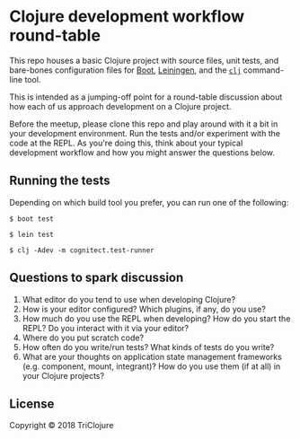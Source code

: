 # Clojure development workflow round-table

This repo houses a basic Clojure project with source files, unit tests, and
bare-bones configuration files for [Boot][boot], [Leiningen][lein], and the
[`clj`][cljcli] command-line tool.

This is intended as a jumping-off point for a round-table discussion about how
each of us approach development on a Clojure project.

Before the meetup, please clone this repo and play around with it a bit in your
development environment. Run the tests and/or experiment with the code at the
REPL. As you're doing this, think about your typical development workflow and
how you might answer the questions below.

## Running the tests

Depending on which build tool you prefer, you can run one of the following:

```
$ boot test
```

```
$ lein test
```

```
$ clj -Adev -m cognitect.test-runner
```

## Questions to spark discussion

1. What editor do you tend to use when developing Clojure?
2. How is your editor configured? Which plugins, if any, do you use?
3. How much do you use the REPL when developing? How do you start the REPL? Do you interact with it via your editor?
4. Where do you put scratch code?
5. How often do you write/run tests? What kinds of tests do you write?
6. What are your thoughts on application state management frameworks (e.g. component, mount, integrant)? How do you use them (if at all) in your Clojure projects?

[boot]: http://boot-clj.com/
[lein]: https://leiningen.org/
[cljcli]: https://clojure.org/guides/deps_and_cli

## License

Copyright © 2018 TriClojure

